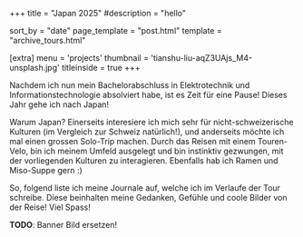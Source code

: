 +++
title = "Japan 2025"
#description = "hello"

sort_by = "date"
page_template = "post.html"
template = "archive_tours.html"

[extra]
menu = 'projects'
thumbnail = 'tianshu-liu-aqZ3UAjs_M4-unsplash.jpg'
titleinside = true
+++

Nachdem ich nun mein Bachelorabschluss in Elektrotechnik und Informationstechnologie absolviert habe, ist es Zeit für eine Pause! Dieses Jahr gehe ich nach Japan!

Warum Japan? Einerseits interesiere ich mich sehr für nicht-schweizerische Kulturen (im Vergleich zur Schweiz natürlich!), und anderseits möchte ich mal einen grossen Solo-Trip machen. Durch das Reisen mit einem Touren-Velo, bin ich meinem Umfeld ausgelegt und bin instinktiv gezwungen, mit der vorliegenden Kulturen zu interagieren. Ebenfalls hab ich Ramen und Miso-Suppe gern :)

So, folgend liste ich meine Journale auf, welche ich im Verlaufe der Tour schreibe. Diese beinhalten meine Gedanken, Gefühle und coole Bilder von der Reise! Viel Spass!

**TODO**: Banner Bild ersetzen!